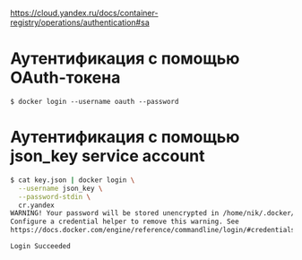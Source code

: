 
https://cloud.yandex.ru/docs/container-registry/operations/authentication#sa

# Аутентификация с помощью OAuth-токена
`$ docker login --username oauth --password `
# Аутентификация с помощью json_key service account
```bash
$ cat key.json | docker login \
  --username json_key \
  --password-stdin \
  cr.yandex
WARNING! Your password will be stored unencrypted in /home/nik/.docker/config.json.
Configure a credential helper to remove this warning. See
https://docs.docker.com/engine/reference/commandline/login/#credentials-store

Login Succeeded
```
